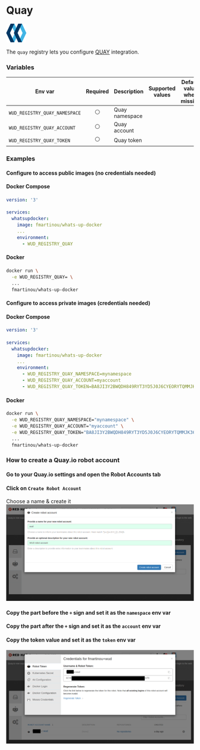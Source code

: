 # Quay
![logo](quay.png)

The `quay` registry lets you configure [QUAY](https://quay.io/) integration.

### Variables

| Env var                      | Required        | Description    | Supported values | Default value when missing |
| ----------------------------- |:--------------:| -------------- | ---------------- | -------------------------- | 
| `WUD_REGISTRY_QUAY_NAMESPACE` | :white_circle: | Quay namespace |                  |                            |
| `WUD_REGISTRY_QUAY_ACCOUNT`   | :white_circle: | Quay account   |                  |                            |
| `WUD_REGISTRY_QUAY_TOKEN`     | :white_circle: | Quay token     |                  |                            |

### Examples

#### Configure to access public images (no credentials needed)

<!-- tabs:start -->
#### **Docker Compose**
```yaml
version: '3'

services:
  whatsupdocker:
    image: fmartinou/whats-up-docker
    ...
    environment:
      - WUD_REGISTRY_QUAY
```
#### **Docker**
```bash
docker run \
  -e WUD_REGISTRY_QUAY= \
  ...
  fmartinou/whats-up-docker
```
<!-- tabs:end -->

#### Configure to access private images (credentials needed)

<!-- tabs:start -->
#### **Docker Compose**
```yaml
version: '3'

services:
  whatsupdocker:
    image: fmartinou/whats-up-docker
    ...
    environment:
      - WUD_REGISTRY_QUAY_NAMESPACE=mynamespace
      - WUD_REGISTRY_QUAY_ACCOUNT=myaccount
      - WUD_REGISTRY_QUAY_TOKEN=BA8JI3Y2BWQDH849RYT3YD5J0J6CYEORYTQMMJK364B4P88VPTJIAI704L0BBP8D6CYE4P88V 
```
#### **Docker**
```bash
docker run \
  -e WUD_REGISTRY_QUAY_NAMESPACE="mynamespace" \
  -e WUD_REGISTRY_QUAY_ACCOUNT="myaccount" \
  -e WUD_REGISTRY_QUAY_TOKEN="BA8JI3Y2BWQDH849RYT3YD5J0J6CYEORYTQMMJK364B4P88VPTJIAI704L0BBP8D6CYE4P88V" \
  ...
  fmartinou/whats-up-docker
```
<!-- tabs:end -->

### How to create a Quay.io robot account
#### Go to your Quay.io settings and open the Robot Accounts tab

#### Click on `Create Robot Account`
Choose a name & create it
![image](quay_01.png)

#### Copy the part before the `+` sign and set it as the `namespace` env var
#### Copy the part after  the `+` sign and set it as the `account` env var
#### Copy the token value and set it as the `token` env var
![image](quay_02.png)
